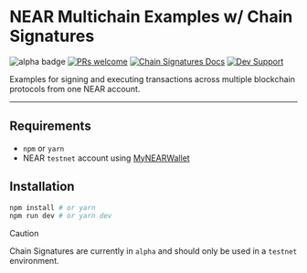 # NEAR Multichain Examples w/ Chain Signatures

![alpha badge](https://img.shields.io/badge/status-alpha-red)
[![PRs welcome](https://img.shields.io/badge/PRs-welcome-green)](https://github.com/near-examples/near-multichain/pulls)
[![Chain Signatures Docs](https://img.shields.io/badge/Chain_Signatures_Docs-blue)](https://docs.near.org/concepts/abstraction/chain-signatures)
[![Dev Support](https://img.shields.io/badge/DEV_SUPPORT-red)](https://t.me/neardev)

Examples for signing and executing transactions across multiple blockchain protocols from one NEAR account. 

---

## Requirements

- `npm` or `yarn`
- NEAR `testnet` account using [MyNEARWallet](https://mynearwallet.com/)

## Installation

```bash
npm install # or yarn
npm run dev # or yarn dev
```

> [!CAUTION]
> Chain Signatures are currently in `alpha` and should only be used in a `testnet` environment.
